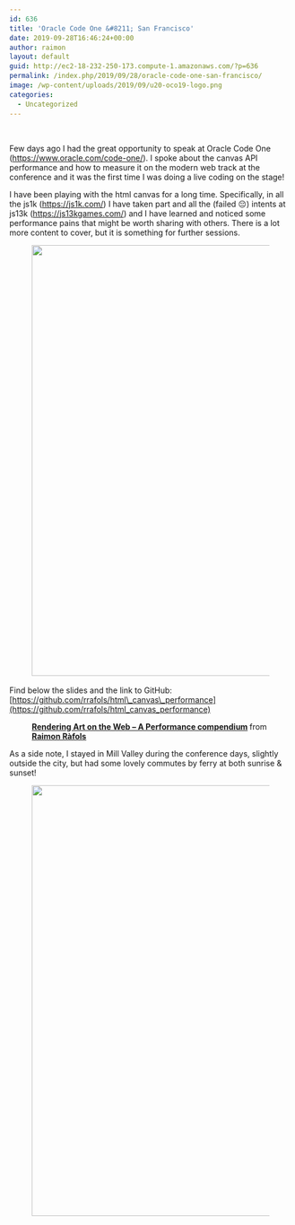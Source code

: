 ```yaml
---
id: 636
title: 'Oracle Code One &#8211; San Francisco'
date: 2019-09-28T16:46:24+00:00
author: raimon
layout: default
guid: http://ec2-18-232-250-173.compute-1.amazonaws.com/?p=636
permalink: /index.php/2019/09/28/oracle-code-one-san-francisco/
image: /wp-content/uploads/2019/09/u20-oco19-logo.png
categories:
  - Uncategorized
---
```

<figure class="wp-block-image alignwide"><img loading="lazy" width="1024" src="/wp-content/uploads/2019/09/IMG-4343_-1024x768.jpg" alt="" class="wp-image-640" srcset="/wp-content/uploads/2019/09/IMG-4343_-1024x768.jpg 1024w, wp-content/uploads/2019/09/IMG-4343_-300x225.jpg 300w, wp-content/uploads/2019/09/IMG-4343_-768x576.jpg 768w, wp-content/uploads/2019/09/IMG-4343_-1600x1200.jpg 1600w, wp-content/uploads/2019/09/IMG-4343_.jpg 2048w" sizes="(max-width: 1024px) 100vw, 1024px" /></figure> 

Few days ago I had the great opportunity to speak at Oracle Code One (<https://www.oracle.com/code-one/>). I spoke about the canvas API performance and how to measure it on the modern web track at the conference and it was the first time I was doing a live coding on the stage!

I have been playing with the html canvas for a long time. Specifically, in all the js1k (<https://js1k.com/>) I have taken part and all the (failed 😔) intents at js13k (<https://js13kgames.com/>) and I have learned and noticed some performance pains that might be worth sharing with others. There is a lot more content to cover, but it is something for further sessions.<figure class="wp-block-image">

<img loading="lazy" width="1024" height="768" src="/wp-content/uploads/2019/09/IMG-4500_-1024x768.jpg" alt="" class="wp-image-638" srcset="/wp-content/uploads/2019/09/IMG-4500_-1024x768.jpg 1024w, wp-content/uploads/2019/09/IMG-4500_-300x225.jpg 300w, wp-content/uploads/2019/09/IMG-4500_-768x576.jpg 768w, wp-content/uploads/2019/09/IMG-4500_-1600x1200.jpg 1600w, wp-content/uploads/2019/09/IMG-4500_.jpg 2048w" sizes="(max-width: 1024px) 100vw, 1024px" /> </figure> 

Find below the slides and the link to GitHub: [https://github.com/rrafols/html\_canvas\_performance](https://github.com/rrafols/html_canvas_performance)<figure class="wp-block-embed-slideshare wp-block-embed is-type-rich is-provider-slideshare wp-embed-aspect-1-1 wp-has-aspect-ratio">

<div class="wp-block-embed__wrapper">
  <div style="margin-bottom:5px">
    <strong> <a href="https://www.slideshare.net/RaimonRls/rendering-art-on-the-web-a-performance-compendium" title="Rendering Art on the Web - A Performance compendium" target="_blank">Rendering Art on the Web &#8211; A Performance compendium</a> </strong> from <strong><a href="https://www.slideshare.net/RaimonRls" target="_blank">Raimon Ràfols</a></strong>
  </div>
</div></figure> 

As a side note, I stayed in Mill Valley during the conference days, slightly outside the city, but had some lovely commutes by ferry at both sunrise & sunset!<figure class="wp-block-image">

<img loading="lazy" width="1024" height="768" src="/wp-content/uploads/2019/09/IMG_4566-1024x768.jpg" alt="" class="wp-image-637" srcset="/wp-content/uploads/2019/09/IMG_4566-1024x768.jpg 1024w, wp-content/uploads/2019/09/IMG_4566-300x225.jpg 300w, wp-content/uploads/2019/09/IMG_4566-768x576.jpg 768w, wp-content/uploads/2019/09/IMG_4566-1600x1200.jpg 1600w, wp-content/uploads/2019/09/IMG_4566.jpg 2048w" sizes="(max-width: 1024px) 100vw, 1024px" /> </figure>
